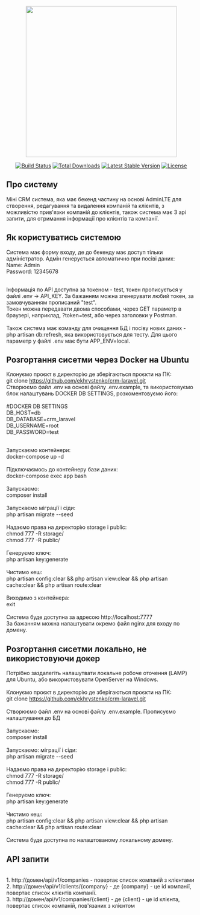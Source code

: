 <p align="center"><a href="https://laravel.com" target="_blank"><img src="https://raw.githubusercontent.com/laravel/art/master/logo-lockup/5%20SVG/2%20CMYK/1%20Full%20Color/laravel-logolockup-cmyk-red.svg" width="400"></a></p>

<p align="center">
<a href="https://travis-ci.org/laravel/framework"><img src="https://travis-ci.org/laravel/framework.svg" alt="Build Status"></a>
<a href="https://packagist.org/packages/laravel/framework"><img src="https://img.shields.io/packagist/dt/laravel/framework" alt="Total Downloads"></a>
<a href="https://packagist.org/packages/laravel/framework"><img src="https://img.shields.io/packagist/v/laravel/framework" alt="Latest Stable Version"></a>
<a href="https://packagist.org/packages/laravel/framework"><img src="https://img.shields.io/packagist/l/laravel/framework" alt="License"></a>
</p>

## Про систему

Міні CRM система, яка має бекенд частину на основі AdminLTE для створення, редагування та видалення компаній та клієнтів, 
з можливістю прив'язки компаній до клієнтів, також система має 3 api запити, 
для отримання інформації про клієнтів та компанії.

## Як користуватись системою

Система має форму входу, де до бекенду має доступ тільки адміністратор. Адмін генерується автоматично при посіві даних:
<br>Name: Admin
<br>Password: 12345678

<br>
Інформація по API доступна за токеном - test, токен прописується у файлі .env -> API_KEY. За бажанням можна згенерувати любий токен, за замовчуванням прописаний "test".
<br>Токен можна передавати двома способами, через GET параметр в браузері, наприклад, ?token=test, або через 
заголовки у Postman.

<br>
<br>Також система має команду для очищення БД і посіву нових даних - php artisan db:refresh, яка використовується
для тесту. Для цього параметр у файлі .env має бути APP_ENV=local.

## Розгортання сисетми через Docker на Ubuntu
Клонуємо проєкт в директорію де зберігаються проєкти на ПК:
<br>git clone https://github.com/ekhrystenko/crm-laravel.git
<br>Створюємо файл .env на основі файлу .env.example, та 
використовуємо блок налаштувань DOCKER DB SETTINGS, розкоментовуємо його:
<br>
<br>#DOCKER DB SETTINGS
<br>DB_HOST=db
<br>DB_DATABASE=crm_laravel
<br>DB_USERNAME=root
<br>DB_PASSWORD=test

<br>Запускаємо контейнери:
<br>docker-compose up -d
<br>
<br>Підключаємось до контейнеру бази даних:
<br>docker-compose exec app bash
<br>
<br>Запускаємо:
<br>composer install
<br>
<br>Запускаємо міграції і сіди:
<br>php artisan migrate --seed
<br>
<br>Надаємо права на директорію storage і public:
<br>chmod 777 -R storage/
<br>chmod 777 -R public/
<br>
<br>Генеруємо ключ:
<br>php artisan key:generate
<br>
<br>Чистимо кеш:
<br>php artisan config:clear && php artisan view:clear && php artisan cache:clear && php artisan route:clear
<br>
<br>Виходимо з контейнера:
<br>exit
<br>
<br>Система буде доступна за адресою http://localhost:7777
<br>За бажанням можна налаштувати окремо файл nginx для входу по домену.

## Розгортання сисетми локально, не використовуючи докер
Потрібно заздалегіть налашутвати локальне робоче оточення (LAMP) для Ubuntu, або використовувати OpenServer на Windows.
<br>
<br>Клонуємо проєкт в директорію де зберігаються проєкти на ПК:
<br>git clone https://github.com/ekhrystenko/crm-laravel.git
<br>
<br>Створюємо файл .env на основі файлу .env.example.
Прописуємо налаштування до БД
<br>
<br>Запускаємо:
<br>composer install
<br>
<br>Запускаємо: міграції і сіди:
<br>php artisan migrate --seed
<br>
<br>Надаємо права на директорію storage i public:
<br>chmod 777 -R storage/
<br>chmod 777 -R public/
<br>
<br>Генеруємо ключ:
<br>php artisan key:generate
<br>
<br>Чистимо кеш:
<br>php artisan config:clear && php artisan view:clear && php artisan cache:clear && php artisan route:clear
<br>
<br>Система буде доступна по налаштованому локальному домену.

## API запити

<br>1. http://домен/api/v1/companies - повертає список компаній з клієнтами
<br>2. http://домен/api/v1/clients/{company} - де {company} - це id компанії, 
повертає список клієнтів компанії.
<br>3. http://домен/api/v1/companies/{client} - де {client} - це id клієнта,
повертає список компаній, пов'язаних з клієнтом
